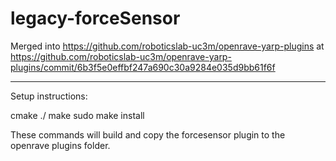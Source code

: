 # legacy-forceSensor

Merged into https://github.com/roboticslab-uc3m/openrave-yarp-plugins at https://github.com/roboticslab-uc3m/openrave-yarp-plugins/commit/6b3f5e0effbf247a690c30a9284e035d9bb61f6f

----

Setup instructions:

cmake ./
make
sudo make install

These commands will build and copy the forcesensor plugin to the openrave plugins folder.
